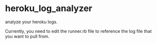 heroku_log_analyzer
===================

analyze your heroku logs.

Currently, you need to edit the runner.rb file to reference the log file that you want to pull from. 